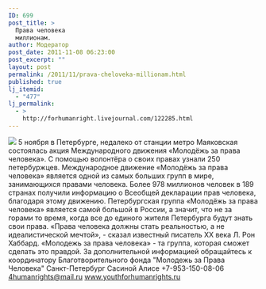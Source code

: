 ```yaml
---
ID: 699
post_title: >
  Права человека
  миллионам.
author: Модератор
post_date: 2011-11-08 06:23:00
post_excerpt: ""
layout: post
permalink: /2011/11/prava-cheloveka-millionam.html
published: true
lj_itemid:
  - "477"
lj_permalink:
  - >
    http://forhumanright.livejournal.com/122285.html
---
```

<img src="http://cs5338.vk.com/u132145096/132409092/x_5b26039f.jpg" /> 5 ноября в Петербурге, недалеко от станции метро Маяковская состоялась акция Международного движения «Молодёжь за права человека». С помощью волонтёра о своих правах узнали 250 петербуржцев.
Международное движение «Молодёжь за права человека» является одной из самых больших групп в мире, занимающихся правами человека. Более 978 миллионов человек в 189 странах получили информацию о Всеобщей декларации прав человека, благодаря этому движению. Петербургская группа «Молодёжь за права человека» является самой большой в России, а значит, что не за горами то время, когда все до единого жителя Петербурга будут знать свои права.
«Права человека должны стать реальностью, а не идеалистической мечтой», - сказал известный писатель ХХ века Л. Рон Хаббард. «Молодежь за права человека» - та группа, которая сможет сделать это правдой.
За дополнительной информацией обращайтесь к координатору
Благотворительного фонда
"Молодежь за Права Человека" Санкт-Петербург 
Сасиной Алисе 
+7-953-150-08-06 
4humanrights@mail.ru
www.youthforhumanrights.ru